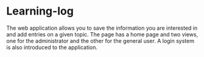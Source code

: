 # Learning-log
 The web application allows you to save the information you are interested in and add entries on a given topic. 
 The page has a home page and two views, one for the administrator and the other for the general user. 
 A login system is also introduced to the application.
